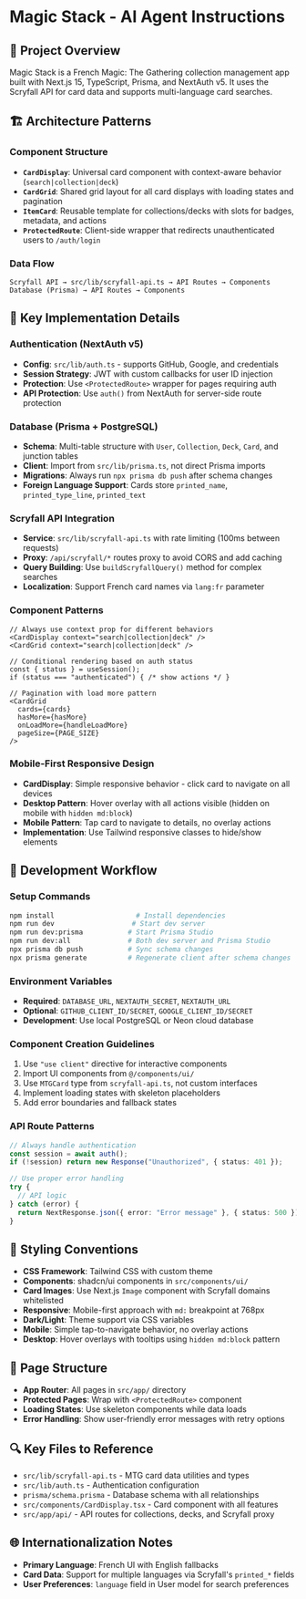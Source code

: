 # Magic Stack - AI Agent Instructions

## 🎯 Project Overview

Magic Stack is a French Magic: The Gathering collection management app built with Next.js 15, TypeScript, Prisma, and NextAuth v5. It uses the Scryfall API for card data and supports multi-language card searches.

## 🏗️ Architecture Patterns

### Component Structure

- **`CardDisplay`**: Universal card component with context-aware behavior (`search|collection|deck`)
- **`CardGrid`**: Shared grid layout for all card displays with loading states and pagination
- **`ItemCard`**: Reusable template for collections/decks with slots for badges, metadata, and actions
- **`ProtectedRoute`**: Client-side wrapper that redirects unauthenticated users to `/auth/login`

### Data Flow

```
Scryfall API → src/lib/scryfall-api.ts → API Routes → Components
Database (Prisma) → API Routes → Components
```

## 🔧 Key Implementation Details

### Authentication (NextAuth v5)

- **Config**: `src/lib/auth.ts` - supports GitHub, Google, and credentials
- **Session Strategy**: JWT with custom callbacks for user ID injection
- **Protection**: Use `<ProtectedRoute>` wrapper for pages requiring auth
- **API Protection**: Use `auth()` from NextAuth for server-side route protection

### Database (Prisma + PostgreSQL)

- **Schema**: Multi-table structure with `User`, `Collection`, `Deck`, `Card`, and junction tables
- **Client**: Import from `src/lib/prisma.ts`, not direct Prisma imports
- **Migrations**: Always run `npx prisma db push` after schema changes
- **Foreign Language Support**: Cards store `printed_name`, `printed_type_line`, `printed_text`

### Scryfall API Integration

- **Service**: `src/lib/scryfall-api.ts` with rate limiting (100ms between requests)
- **Proxy**: `/api/scryfall/*` routes proxy to avoid CORS and add caching
- **Query Building**: Use `buildScryfallQuery()` method for complex searches
- **Localization**: Support French card names via `lang:fr` parameter

### Component Patterns

```tsx
// Always use context prop for different behaviors
<CardDisplay context="search|collection|deck" />
<CardGrid context="search|collection|deck" />

// Conditional rendering based on auth status
const { status } = useSession();
if (status === "authenticated") { /* show actions */ }

// Pagination with load more pattern
<CardGrid
  cards={cards}
  hasMore={hasMore}
  onLoadMore={handleLoadMore}
  pageSize={PAGE_SIZE}
/>
```

### Mobile-First Responsive Design

- **CardDisplay**: Simple responsive behavior - click card to navigate on all devices
- **Desktop Pattern**: Hover overlay with all actions visible (hidden on mobile with `hidden md:block`)
- **Mobile Pattern**: Tap card to navigate to details, no overlay actions
- **Implementation**: Use Tailwind responsive classes to hide/show elements

## 🚀 Development Workflow

### Setup Commands

```bash
npm install                    # Install dependencies
npm run dev                   # Start dev server
npm run dev:prisma           # Start Prisma Studio
npm run dev:all              # Both dev server and Prisma Studio
npx prisma db push           # Sync schema changes
npx prisma generate          # Regenerate client after schema changes
```

### Environment Variables

- **Required**: `DATABASE_URL`, `NEXTAUTH_SECRET`, `NEXTAUTH_URL`
- **Optional**: `GITHUB_CLIENT_ID/SECRET`, `GOOGLE_CLIENT_ID/SECRET`
- **Development**: Use local PostgreSQL or Neon cloud database

### Component Creation Guidelines

1. Use `"use client"` directive for interactive components
2. Import UI components from `@/components/ui/`
3. Use `MTGCard` type from `scryfall-api.ts`, not custom interfaces
4. Implement loading states with skeleton placeholders
5. Add error boundaries and fallback states

### API Route Patterns

```typescript
// Always handle authentication
const session = await auth();
if (!session) return new Response("Unauthorized", { status: 401 });

// Use proper error handling
try {
  // API logic
} catch (error) {
  return NextResponse.json({ error: "Error message" }, { status: 500 });
}
```

## 🎨 Styling Conventions

- **CSS Framework**: Tailwind CSS with custom theme
- **Components**: shadcn/ui components in `src/components/ui/`
- **Card Images**: Use Next.js `Image` component with Scryfall domains whitelisted
- **Responsive**: Mobile-first approach with `md:` breakpoint at 768px
- **Dark/Light**: Theme support via CSS variables
- **Mobile**: Simple tap-to-navigate behavior, no overlay actions
- **Desktop**: Hover overlays with tooltips using `hidden md:block` pattern

## 📱 Page Structure

- **App Router**: All pages in `src/app/` directory
- **Protected Pages**: Wrap with `<ProtectedRoute>` component
- **Loading States**: Use skeleton components while data loads
- **Error Handling**: Show user-friendly error messages with retry options

## 🔍 Key Files to Reference

- `src/lib/scryfall-api.ts` - MTG card data utilities and types
- `src/lib/auth.ts` - Authentication configuration
- `prisma/schema.prisma` - Database schema with all relationships
- `src/components/CardDisplay.tsx` - Card component with all features
- `src/app/api/` - API routes for collections, decks, and Scryfall proxy

## 🌐 Internationalization Notes

- **Primary Language**: French UI with English fallbacks
- **Card Data**: Support for multiple languages via Scryfall's `printed_*` fields
- **User Preferences**: `language` field in User model for search preferences
